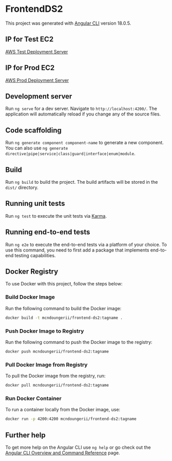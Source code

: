 # FrontendDS2

This project was generated with [Angular CLI](https://github.com/angular/angular-cli) version 18.0.5.

## IP for Test EC2

[AWS Test Deployment Server](http://3.70.45.228/)

## IP for Prod EC2

[AWS Prod Deployment Server](http://3.65.2.130/)

## Development server

Run `ng serve` for a dev server. Navigate to `http://localhost:4200/`. The application will automatically reload if you change any of the source files.

## Code scaffolding

Run `ng generate component component-name` to generate a new component. You can also use `ng generate directive|pipe|service|class|guard|interface|enum|module`.

## Build

Run `ng build` to build the project. The build artifacts will be stored in the `dist/` directory.

## Running unit tests

Run `ng test` to execute the unit tests via [Karma](https://karma-runner.github.io).

## Running end-to-end tests

Run `ng e2e` to execute the end-to-end tests via a platform of your choice. To use this command, you need to first add a package that implements end-to-end testing capabilities.

## Docker Registry

To use Docker with this project, follow the steps below:

### Build Docker Image

Run the following command to build the Docker image:

```sh
docker build -t mcndoungerii/frontend-ds2:tagname .
```

### Push Docker Image to Registry

Run the following command to push the Docker image to the registry:

```sh
docker push mcndoungerii/frontend-ds2:tagname
```

### Pull Docker Image from Registry

To pull the Docker image from the registry, run:

```sh
docker pull mcndoungerii/frontend-ds2:tagname
```

### Run Docker Container

To run a container locally from the Docker image, use:

```sh
docker run -p 4200:4200 mcndoungerii/frontend-ds2:tagname
```

## Further help

To get more help on the Angular CLI use `ng help` or go check out the [Angular CLI Overview and Command Reference](https://angular.dev/tools/cli) page.
